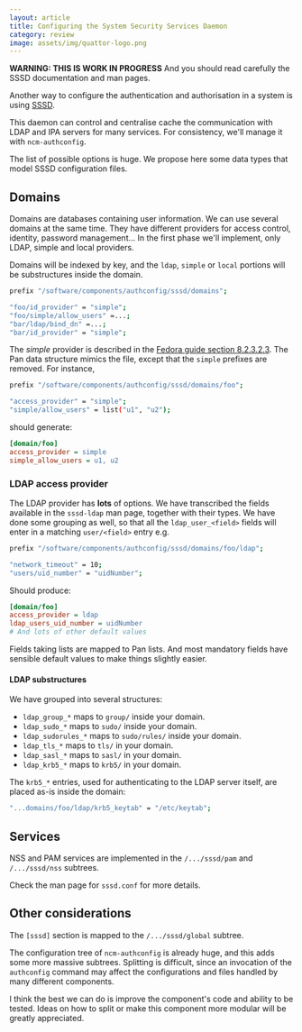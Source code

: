 ```yaml
---
layout: article
title: Configuring the System Security Services Daemon
category: review
image: assets/img/quattor-logo.png
---
```


**WARNING: THIS IS WORK IN PROGRESS**  And you should read carefully
the SSSD documentation and man pages.

Another way to configure the authentication and authorisation in a
system is using
[SSSD](https://docs.fedoraproject.org/en-US/Fedora/16/html/System_Administrators_Guide/chap-SSSD_User_Guide-Introduction.html).

This daemon can control and centralise cache the communication with
LDAP and IPA servers for many services.  For consistency, we'll manage
it with `ncm-authconfig`.

The list of possible options is huge.  We propose here some data types
that model SSSD configuration files.

## Domains

Domains are databases containing user information.  We can use several
domains at the same time.  They have different providers for access
control, identity, password management...  In the first phase we'll
implement, only LDAP, simple and local providers.

Domains will be indexed by key, and the `ldap`, `simple` or `local`
portions will be substructures inside the domain.

```bash
prefix "/software/components/authconfig/sssd/domains";

"foo/id_provider" = "simple";
"foo/simple/allow_users" =...;
"bar/ldap/bind_dn" =...;
"bar/id_provider" = "simple";
```

The _simple_ provider is described in the
[Fedora guide section 8.2.3.2.3](https://docs.fedoraproject.org/en-US/Fedora/16/html/System_Administrators_Guide/chap-SSSD_User_Guide-Setting_Up_SSSD.html).
The Pan data structure mimics the file, except that the `simple`
prefixes are removed.  For instance,

```bash
prefix "/software/components/authconfig/sssd/domains/foo";

"access_provider" = "simple";
"simple/allow_users" = list("u1", "u2");
```

should generate:

```ini
[domain/foo]
access_provider = simple
simple_allow_users = u1, u2
```

### LDAP access provider

The LDAP provider has **lots** of options.  We have transcribed the
fields available in the `sssd-ldap` man page, together with their
types.  We have done some grouping as well, so that all the
`ldap_user_<field>` fields will enter in a matching `user/<field>`
entry e.g.

```bash
prefix "/software/components/authconfig/sssd/domains/foo/ldap";

"network_timeout" = 10;
"users/uid_number" = "uidNumber";
```

Should produce:

```ini
[domain/foo]
access_provider = ldap
ldap_users_uid_number = uidNumber
# And lots of other default values
```

Fields taking lists are mapped to Pan lists.  And most mandatory
fields have sensible default values to make things slightly easier.

#### LDAP substructures

We have grouped into several structures:

* `ldap_group_*` maps to `group/` inside your domain.
* `ldap_sudo_*` maps to `sudo/` inside your domain.
* `ldap_sudorules_*` maps to `sudo/rules/` inside your domain.
* `ldap_tls_*` maps to `tls/` in your domain.
* `ldap_sasl_*` maps to `sasl/` in your domain.
* `ldap_krb5_*` maps to `krb5/` in your domain.

The `krb5_*` entries, used for authenticating to the LDAP
server itself, are placed as-is inside the domain:

```bash
"...domains/foo/ldap/krb5_keytab" = "/etc/keytab";
```

## Services

NSS and PAM services are implemented in the `/.../sssd/pam` and
`/.../sssd/nss` subtrees.

Check the man page for `sssd.conf` for more details.


## Other considerations

The `[sssd]` section is mapped to the `/.../sssd/global` subtree.

The configuration tree of `ncm-authconfig` is already huge, and this
adds some more massive subtrees.  Splitting is difficult, since an
invocation of the `authconfig` command may affect the configurations
and files handled by many different components.

I think the best we can do is improve the component's code and
ability to be tested.  Ideas on how to split or make this component more
modular will be greatly appreciated.
